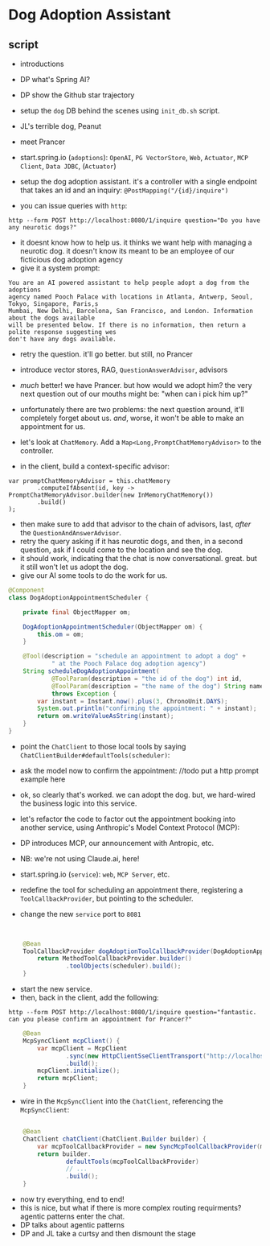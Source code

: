 # Dog Adoption Assistant

## script
- introductions
- DP what's Spring AI?
- DP show the Github star trajectory 
- setup the `dog` DB behind the scenes using `init_db.sh` script.
- JL's terrible dog, Peanut
- meet Prancer
- start.spring.io (`adoptions`):  `OpenAI`, `PG VectorStore`, `Web`, `Actuator`, `MCP Client`, `Data JDBC`, (`Actuator`)

- setup the dog adoption assistant. it's a controller with a single endpoint that takes an id and an inquiry: `@PostMapping("/{id}/inquire")`

- you can issue queries with `http`:

```shell
http --form POST http://localhost:8080/1/inquire question="Do you have any neurotic dogs?"
```
- it doesnt know how to help us. it thinks we want help with managing a neurotic dog. it doesn't know its meant to be an employee of our ficticious dog adoption agency
- give it a system prompt:

```text
You are an AI powered assistant to help people adopt a dog from the adoptions
agency named Pooch Palace with locations in Atlanta, Antwerp, Seoul, Tokyo, Singapore, Paris,s
Mumbai, New Delhi, Barcelona, San Francisco, and London. Information about the dogs available 
will be presented below. If there is no information, then return a polite response suggesting wes
don't have any dogs available.
```

- retry the question. it'll go better. but still, no Prancer

- introduce vector stores, RAG, `QuestionAnswerAdvisor`, advisors

- _much_ better! we have Prancer. but how would we adopt him? the very next question out of our mouths might be: "when can i pick him up?"
- unfortunately there are two problems: the next question around, it'll completely forget about us. _and_, worse, it won't be able to make an appointment for us.

- let's look at `ChatMemory`. Add a `Map<Long,PromptChatMemoryAdvisor>` to the controller.
- in the client, build a context-specific advisor:

```        
var promptChatMemoryAdvisor = this.chatMemory
        .computeIfAbsent(id, key -> PromptChatMemoryAdvisor.builder(new InMemoryChatMemory())
        .build()
);
```

- then make sure to add that advisor to the chain of advisors, last, _after_ the `QuestionAndAnswerAdvisor`.
- retry the query asking if it has neurotic dogs, and then, in a second question, ask if I could come to the location and see the dog.
- it should work, indicating that the chat is now conversational. great. but it still won't let us adopt the dog.
- give our AI some tools to do the work for us.

```java
@Component
class DogAdoptionAppointmentScheduler {

    private final ObjectMapper om;

    DogAdoptionAppointmentScheduler(ObjectMapper om) {
        this.om = om;
    }

    @Tool(description = "schedule an appointment to adopt a dog" +
            " at the Pooch Palace dog adoption agency")
    String scheduleDogAdoptionAppointment(
            @ToolParam(description = "the id of the dog") int id,
            @ToolParam(description = "the name of the dog") String name)
            throws Exception {
        var instant = Instant.now().plus(3, ChronoUnit.DAYS);
        System.out.println("confirming the appointment: " + instant);
        return om.writeValueAsString(instant);
    }
}


```

- point the `ChatClient` to those local tools by saying `ChatClientBuilder#defaultTools(scheduler)`:
- ask the model now to confirm the appointment: 
//todo put a http prompt example here

- ok, so clearly that's worked. we can adopt the dog. but, we hard-wired the business logic into this service.
- let's refactor the code to factor out the appointment booking into another service, using Anthropic's Model Context Protocol (MCP):
- DP introduces MCP, our announcement with Antropic, etc.
- NB: we're not using Claude.ai, here!
- start.spring.io (`service`): `web`, `MCP Server`, etc.
- redefine the tool for scheduling an appointment there, registering a `ToolCallbackProvider`, but pointing to the scheduler.
- change the new `service` port to `8081`
```java
    
    
    @Bean
    ToolCallbackProvider dogAdoptionToolCallbackProvider(DogAdoptionAppointmentScheduler scheduler) {
        return MethodToolCallbackProvider.builder()
                .toolObjects(scheduler).build();
    }

```

- start the new service.
- then, back in the client, add the following: 

```shell
http --form POST http://localhost:8080/1/inquire question="fantastic. can you please confirm an appointment for Prancer?"
```

```java
    @Bean
    McpSyncClient mcpClient() {
        var mcpClient = McpClient
                .sync(new HttpClientSseClientTransport("http://localhost:8080"))
                .build();
        mcpClient.initialize();
        return mcpClient;
    } 
```

- wire in the `McpSyncClient` into the `ChatClient`, referencing the `McpSyncClient`:

```java

    @Bean
    ChatClient chatClient(ChatClient.Builder builder) {
        var mcpToolCallbackProvider = new SyncMcpToolCallbackProvider(mcpSyncClient);
        return builder.
                defaultTools(mcpToolCallbackProvider)
                // ... 
                .build();
    }
```

- now try everything, end to end! 
- this is nice, but what if there is more complex routing requirments? agentic patterns enter the chat.
- DP talks about agentic patterns
- DP and JL take a curtsy and then dismount the stage